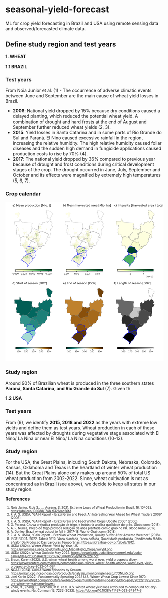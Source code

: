 # seasonal-yield-forecast
ML for crop yield forecasting in Brazil and USA using remote sensing data and observed/forecasted climate data.

## Define study region and test years

**1. WHEAT**

**1.1 BRAZIL**

### Test years

From Nóia Junior et al. (1) - The occurrence of adverse climatic events between June and September are the main cause of wheat yield losses in Brazil.

 - **2006**: National yield dropped by 15% because dry conditions caused a delayed planting, which reduced the potential wheat yield. A combination of drought and hard frosts at the end of August and September further reduced wheat yields (2, 3).
 - **2015**: Yield losses in Santa Catarina and in some parts of Rio Grande do Sul and Paraná. El Nino caused excessive rainfall in the region, increasing the relative humidity. The high relative humidity caused foliar diseases and the sudden high demand in fungicide applications caused production costs to rise by 70% (4).
 - **2017**: The national yield dropped by 36% compared to previous year because of drought and frost conditions during critical development stages of the crop. The drought occurred in June, July, September and October and its effects were magnified by extremely high temperatures (5, 6, 7). 

### Crop calendar

![](data_preparation/season_wheat_BR.png)

### Study region
Around 90% of Brazilian wheat is produced in the three southern states **Paraná, Santa Catarina, and Rio Grande do Sul** (7). Given th

**1.2 USA**

### Test years

From (9), we identify **2015, 2018 and 2022** as the years with extreme low yields and define them as test years. Wheat production in each of these years was affected by droughts during vegetative stage associated with El Nino/ La Nina or near El Nino/ La Nina conditions (10-13).

### Study region

For the USA, the Great Plains, inlcuding South Dakota, Nebraska, Colorado, Kansas, Oklahoma and Texas is the heartland of winter wheat production (14). But the Great Plains alone only makes up around 50% of total US wheat production from 2002-2022. Since, wheat cultivation is not as concentrated as in Brazil (see above), we decide to keep all states in our study region.


**References**

<span style="font-size:0.7em;">

1. Nóia Júnior, R.de S., ...,  Asseng, S, 2021. Extreme Lows of Wheat Production in Brazil, 16, 104025. https://doi.org/10.1088/1748-9326/ac26f3.
2.  F. A. S. USDA, “GAIN Report - Brazil Grain and Feed: An Interesting Year Ahead for Wheat Traders 2006” (2006).
3.  F. A. S. USDA, “GAIN Report - Brazil Grain and Feed Winter Crops Update 2006” (2006).
4. 	G. Paraná, Chuva prejudica produção de trigo, e indústria analisa qualidade do grão. Globo.com (2015).
5. 	A. F. Nunes, Preço do trigo provoca redução da área plantada com o grão no PR. Globo Rural (2017).
6. 	A. Donley, Brazil wheat output to fall in 2017-18. World-Grain.com (2018).
7. 	F. A. S. USDA, “Gain Report - Brazilian Wheat Production, Quality Suffer After Adverse Weather” (2018).
8. IBGE SIDRA, 2022. Tabela 1612: ´Area plantada, ´area colhida, Quantidade produzida, Rendimento Médio e Valor Da Produçao Das Lavouras Temporárias. https://sidra.ibge.gov.br/tabela/1612.
9. USDA (2024). Winter Wheat: Yield by Year, US https://www.nass.usda.gov/Charts_and_Maps/Field_Crops/wwyld.php
10. USDA (2022). Wheat Outlook: May 2022. https://downloads.usda.library.cornell.edu/usda-esmis/files/cz30ps64c/z316r691k/5m60rx75g/WHS-22e.pdf
11. Braun, Karen (2022). U.S. winter wheat health among worst ever, yield prospects dicey. https://www.reuters.com/markets/commodities/us-winter-wheat-health-among-worst-ever-yield-prospects-dicey-2022-04-06/
12. NOAA (2024). Cold & Warm Episodes by Season. https://origin.cpc.ncep.noaa.gov/products/analysis_monitoring/ensostuff/ONI_v5.php
13. Joel Karlin (2022). Fundamentally Speaking 2022 U.S. Winter Wheat Crop Lowest Since 1970. https://www.dtnpf.com/agriculture/web/ag/blogs/fundamentally-speaking/blog-post/2022/11/29/2022-u-s-winter-wheat-crop-lowest
14. Zhao, H., Zhang, L., Kirkham, M.B. et al. U.S. winter wheat yield loss attributed to compound hot-dry-windy events. Nat Commun 13, 7233 (2022). https://doi.org/10.1038/s41467-022-34947-6

</span>

